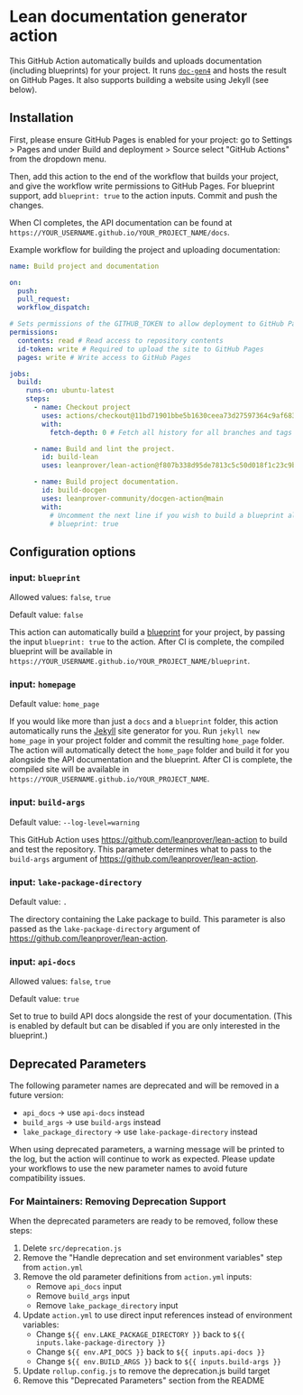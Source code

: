 # Lean documentation generator action

This GitHub Action automatically builds and uploads documentation (including blueprints) for your project. It runs [`doc-gen4`](github.com/leanprover/doc-gen4) and hosts the result on GitHub Pages. It also supports building a website using Jekyll (see below).

## Installation

First, please ensure GitHub Pages is enabled for your project: go to Settings > Pages and under Build and deployment > Source select "GitHub Actions" from the dropdown menu.

Then, add this action to the end of the workflow that builds your project, and give the workflow write permissions to GitHub Pages. For blueprint support, add `blueprint: true` to the action inputs. Commit and push the changes.

When CI completes, the API documentation can be found at `https://YOUR_USERNAME.github.io/YOUR_PROJECT_NAME/docs`.

Example workflow for building the project and uploading documentation:

```yaml
name: Build project and documentation

on:
  push:
  pull_request:
  workflow_dispatch:

# Sets permissions of the GITHUB_TOKEN to allow deployment to GitHub Pages
permissions:
  contents: read # Read access to repository contents
  id-token: write # Required to upload the site to GitHub Pages
  pages: write # Write access to GitHub Pages

jobs:
  build:
    runs-on: ubuntu-latest
    steps:
      - name: Checkout project
        uses: actions/checkout@11bd71901bbe5b1630ceea73d27597364c9af683 # v4.2.2
        with:
          fetch-depth: 0 # Fetch all history for all branches and tags

      - name: Build and lint the project.
        id: build-lean
        uses: leanprover/lean-action@f807b338d95de7813c5c50d018f1c23c9b93b4ec # v1.2.0

      - name: Build project documentation.
        id: build-docgen
        uses: leanprover-community/docgen-action@main
        with:
          # Uncomment the next line if you wish to build a blueprint alongside your repository.
          # blueprint: true
```

## Configuration options

### input: `blueprint`

Allowed values: `false`, `true`

Default value: `false`

This action can automatically build a [blueprint](https://github.com/PatrickMassot/leanblueprint/) for your project, by passing the input `blueprint: true` to the action. After CI is complete, the compiled blueprint will be available in `https://YOUR_USERNAME.github.io/YOUR_PROJECT_NAME/blueprint`.

### input: `homepage`

Default value: `home_page`

If you would like more than just a `docs` and a `blueprint` folder, this action automatically runs the [Jekyll](https://jekyllrb.com/) site generator for you. Run `jekyll new home_page` in your project folder and commit the resulting `home_page` folder. The action will automatically detect the `home_page` folder and build it for you alongside the API documentation and the blueprint. After CI is complete, the compiled site will be available in `https://YOUR_USERNAME.github.io/YOUR_PROJECT_NAME`.

### input: `build-args`

Default value: `--log-level=warning`

This GitHub Action uses https://github.com/leanprover/lean-action to build and test the repository.
This parameter determines what to pass to the `build-args` argument of https://github.com/leanprover/lean-action.

### input: `lake-package-directory`

Default value: `.`

The directory containing the Lake package to build.
This parameter is also passed as the `lake-package-directory` argument of https://github.com/leanprover/lean-action.

### input: `api-docs`

Allowed values: `false`, `true`

Default value: `true`

Set to true to build API docs alongside the rest of your documentation. (This is enabled by default but can be disabled if you are only interested in the blueprint.)

## Deprecated Parameters

The following parameter names are deprecated and will be removed in a future version:

- `api_docs` → use `api-docs` instead
- `build_args` → use `build-args` instead
- `lake_package_directory` → use `lake-package-directory` instead

When using deprecated parameters, a warning message will be printed to the log, but the action will continue to work as expected. Please update your workflows to use the new parameter names to avoid future compatibility issues.

### For Maintainers: Removing Deprecation Support

When the deprecated parameters are ready to be removed, follow these steps:

1. Delete `src/deprecation.js`
2. Remove the "Handle deprecation and set environment variables" step from `action.yml`
3. Remove the old parameter definitions from `action.yml` inputs:
   - Remove `api_docs` input
   - Remove `build_args` input
   - Remove `lake_package_directory` input
4. Update `action.yml` to use direct input references instead of environment variables:
   - Change `${{ env.LAKE_PACKAGE_DIRECTORY }}` back to `${{ inputs.lake-package-directory }}`
   - Change `${{ env.API_DOCS }}` back to `${{ inputs.api-docs }}`
   - Change `${{ env.BUILD_ARGS }}` back to `${{ inputs.build-args }}`
5. Update `rollup.config.js` to remove the deprecation.js build target
6. Remove this "Deprecated Parameters" section from the README
